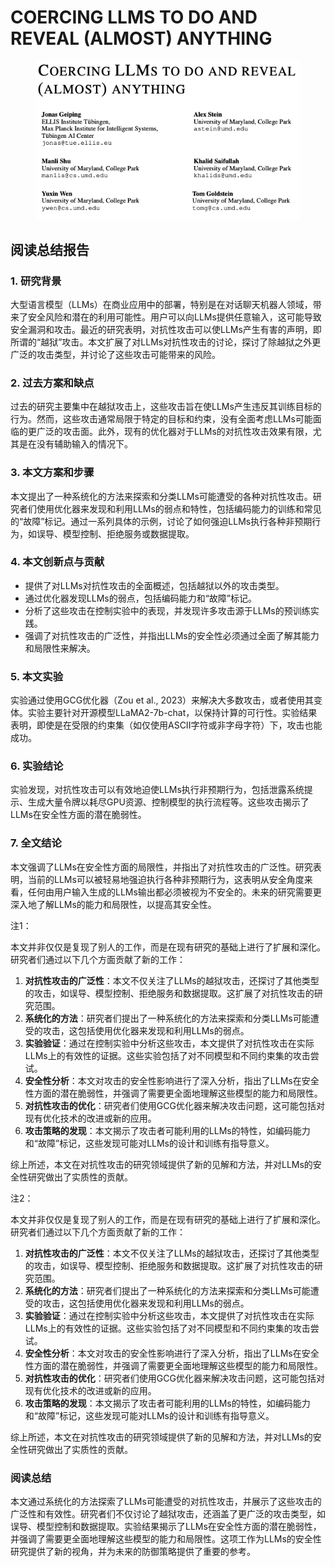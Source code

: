# COERCING LLMS TO DO AND REVEAL (ALMOST) ANYTHING

<figure><img src="../.gitbook/assets/image (3) (1) (1) (1) (1) (1) (1) (1) (1) (1) (1) (1) (1) (1) (1) (1) (1) (1) (1) (1) (1) (1) (1) (1) (1) (1) (1) (1) (1) (1) (1) (1) (1) (1) (1) (1) (1) (1) (1) (1) (1) (1) (1) (1) (1) (1) (1) (1) (1) (1) (1) (1) (1).png" alt=""><figcaption></figcaption></figure>

## 阅读总结报告

### 1. 研究背景

大型语言模型（LLMs）在商业应用中的部署，特别是在对话聊天机器人领域，带来了安全风险和潜在的利用可能性。用户可以向LLMs提供任意输入，这可能导致安全漏洞和攻击。最近的研究表明，对抗性攻击可以使LLMs产生有害的声明，即所谓的“越狱”攻击。本文扩展了对LLMs对抗性攻击的讨论，探讨了除越狱之外更广泛的攻击类型，并讨论了这些攻击可能带来的风险。

### 2. 过去方案和缺点

过去的研究主要集中在越狱攻击上，这些攻击旨在使LLMs产生违反其训练目标的行为。然而，这些攻击通常局限于特定的目标和约束，没有全面考虑LLMs可能面临的更广泛的攻击面。此外，现有的优化器对于LLMs的对抗性攻击效果有限，尤其是在没有辅助输入的情况下。

### 3. 本文方案和步骤

本文提出了一种系统化的方法来探索和分类LLMs可能遭受的各种对抗性攻击。研究者们使用优化器来发现和利用LLMs的弱点和特性，包括编码能力的训练和常见的“故障”标记。通过一系列具体的示例，讨论了如何强迫LLMs执行各种非预期行为，如误导、模型控制、拒绝服务或数据提取。

### 4. 本文创新点与贡献

* 提供了对LLMs对抗性攻击的全面概述，包括越狱以外的攻击类型。
* 通过优化器发现LLMs的弱点，包括编码能力和“故障”标记。
* 分析了这些攻击在控制实验中的表现，并发现许多攻击源于LLMs的预训练实践。
* 强调了对抗性攻击的广泛性，并指出LLMs的安全性必须通过全面了解其能力和局限性来解决。

### 5. 本文实验

实验通过使用GCG优化器（Zou et al., 2023）来解决大多数攻击，或者使用其变体。实验主要针对开源模型LLaMA2-7b-chat，以保持计算的可行性。实验结果表明，即使是在受限的约束集（如仅使用ASCII字符或非字母字符）下，攻击也能成功。

### 6. 实验结论

实验发现，对抗性攻击可以有效地迫使LLMs执行非预期行为，包括泄露系统提示、生成大量令牌以耗尽GPU资源、控制模型的执行流程等。这些攻击揭示了LLMs在安全性方面的潜在脆弱性。

### 7. 全文结论

本文强调了LLMs在安全性方面的局限性，并指出了对抗性攻击的广泛性。研究表明，当前的LLMs可以被轻易地强迫执行各种非预期行为，这表明从安全角度来看，任何由用户输入生成的LLMs输出都必须被视为不安全的。未来的研究需要更深入地了解LLMs的能力和局限性，以提高其安全性。



注1：

本文并非仅仅是复现了别人的工作，而是在现有研究的基础上进行了扩展和深化。研究者们通过以下几个方面贡献了新的工作：

1. **对抗性攻击的广泛性**：本文不仅关注了LLMs的越狱攻击，还探讨了其他类型的攻击，如误导、模型控制、拒绝服务和数据提取。这扩展了对抗性攻击的研究范围。
2. **系统化的方法**：研究者们提出了一种系统化的方法来探索和分类LLMs可能遭受的攻击，这包括使用优化器来发现和利用LLMs的弱点。
3. **实验验证**：通过在控制实验中分析这些攻击，本文提供了对抗性攻击在实际LLMs上的有效性的证据。这些实验包括了对不同模型和不同约束集的攻击尝试。
4. **安全性分析**：本文对攻击的安全性影响进行了深入分析，指出了LLMs在安全性方面的潜在脆弱性，并强调了需要更全面地理解这些模型的能力和局限性。
5. **对抗性攻击的优化**：研究者们使用GCG优化器来解决攻击问题，这可能包括对现有优化技术的改进或新的应用。
6. **攻击策略的发现**：本文揭示了攻击者可能利用的LLMs的特性，如编码能力和“故障”标记，这些发现可能对LLMs的设计和训练有指导意义。

综上所述，本文在对抗性攻击的研究领域提供了新的见解和方法，并对LLMs的安全性研究做出了实质性的贡献。



注2：

本文并非仅仅是复现了别人的工作，而是在现有研究的基础上进行了扩展和深化。研究者们通过以下几个方面贡献了新的工作：

1. **对抗性攻击的广泛性**：本文不仅关注了LLMs的越狱攻击，还探讨了其他类型的攻击，如误导、模型控制、拒绝服务和数据提取。这扩展了对抗性攻击的研究范围。
2. **系统化的方法**：研究者们提出了一种系统化的方法来探索和分类LLMs可能遭受的攻击，这包括使用优化器来发现和利用LLMs的弱点。
3. **实验验证**：通过在控制实验中分析这些攻击，本文提供了对抗性攻击在实际LLMs上的有效性的证据。这些实验包括了对不同模型和不同约束集的攻击尝试。
4. **安全性分析**：本文对攻击的安全性影响进行了深入分析，指出了LLMs在安全性方面的潜在脆弱性，并强调了需要更全面地理解这些模型的能力和局限性。
5. **对抗性攻击的优化**：研究者们使用GCG优化器来解决攻击问题，这可能包括对现有优化技术的改进或新的应用。
6. **攻击策略的发现**：本文揭示了攻击者可能利用的LLMs的特性，如编码能力和“故障”标记，这些发现可能对LLMs的设计和训练有指导意义。

综上所述，本文在对抗性攻击的研究领域提供了新的见解和方法，并对LLMs的安全性研究做出了实质性的贡献。



### 阅读总结

本文通过系统化的方法探索了LLMs可能遭受的对抗性攻击，并展示了这些攻击的广泛性和有效性。研究者们不仅讨论了越狱攻击，还涵盖了更广泛的攻击类型，如误导、模型控制和数据提取。实验结果揭示了LLMs在安全性方面的潜在脆弱性，并强调了需要更全面地理解这些模型的能力和局限性。这项工作为LLMs的安全性研究提供了新的视角，并为未来的防御策略提供了重要的参考。
